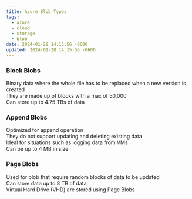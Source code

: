 ```yaml
---
title: Azure Blob Types
tags:
  - azure
  - cloud
  - storage
  - blob
date: 2024-01-28 14:15:56 -0600
updated: 2024-01-28 14:15:56 -0600
---
```


### Block Blobs
Binary data where the whole file has to be replaced when a new version is created  
They are made up of blocks with a max of 50,000  
Can store up to 4.75 TBs of data

### Append Blobs
Optimized for append operation  
They do not support updating and deleting existing data  
Ideal for situations such as logging data from VMs  
Can be up to 4 MB in size

### Page Blobs
Used for blob that require random blocks of data to be updated  
Can store data up to 8 TB of data  
Virtual Hard Drive (VHD) are stored using Page Blobs
